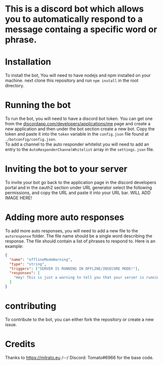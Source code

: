 # This is a discord bot which allows you to automatically respond to a message containg a specific word or phrase.

# Installation

To install the bot, You will need to have nodejs and npm installed on your machine.
next clone this repository and run `npm install` in the root directory.

# Running the bot

To run the bot, you will need to have a discord bot token. You can get one from the [discordapp.com/developers/applications/me](https://discordapp.com/developers/applications/me) page and create a new application and then under the bot section create a new bot. Copy the token and paste it into the `token` variable in the `config.json` file found at `./botconfig/config.json`.  
To add a channel to the auto responder whitelist you will need to add an entry to the `AutoResponderChannelWhitelist` array in the `settings.json` file.

# Inviting the bot to your server

To invite your bot go back to the application page in the discord developers portal and in the oauth2 section under URL generator select the following permissions, and copy the URL and paste it into your URL bar.
WILL ADD IMAGE HERE!

# Adding more auto responses

To add more auto responses, you will need to add a new file to the `autoresponse` folder. The file name should be a single word describing the response. The file should contain a list of phrases to respond to. Here is an example:

```json
{
  "name": "offlineModeWarning",
  "type": "string",
  "triggers": ["SERVER IS RUNNING IN OFFLINE/INSECURE MODE!"],
  "responses": [
    "Hey! This is just a warning to tell you that your server is running in the offline mode to allow cracked players to join. There is nothing to worry about!"
  ]
}
```

# contributing

To contribute to the bot, you can either fork the repository or create a new issue.

# Credits

Thanks to https://milrato.eu /--/ Discord: Tomato#6966 for the base code.
